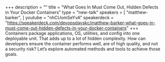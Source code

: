 +++
description = ""
title = "What Goes In Must Come Out, Hidden Defects in Your Docker Containers"
type = "new-talk"
speakers = [
        "matthew-barker",
]
youtube = "nhCUomSeYvA"
speakerdeck = "https://speakerdeck.com/devopsdayskc/matthew-barker-what-goes-in-must-come-out-hidden-defects-in-your-docker-containers"
+++
Containers package applications, OS, utilities, and config into one deployable unit. That adds up to a lot of hidden complexity. How can developers ensure the container performs well, are of high quality, and not a security risk? Let’s explore automated methods and tools to achieve those goals.